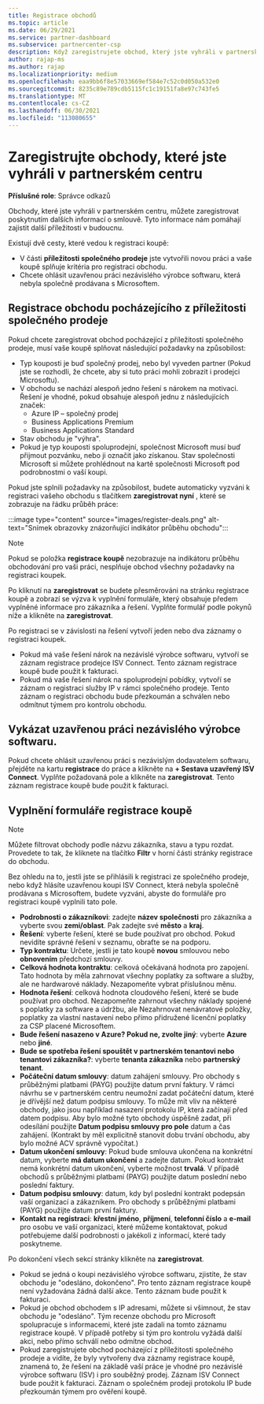 ```yaml
---
title: Registrace obchodů
ms.topic: article
ms.date: 06/29/2021
ms.service: partner-dashboard
ms.subservice: partnercenter-csp
description: Když zaregistrujete obchod, který jste vyhráli v partnerském centru, pomůže vám to společnosti Microsoft v budoucnu s dalšími příležitostmi.
author: rajap-ms
ms.author: rajap
ms.localizationpriority: medium
ms.openlocfilehash: eaa9bb6f8e57033669ef584e7c52c0d050a532e0
ms.sourcegitcommit: 8235c89e789cdb5115fc1c19151fa8e97c743fe5
ms.translationtype: MT
ms.contentlocale: cs-CZ
ms.lasthandoff: 06/30/2021
ms.locfileid: "113080655"
---
```

# <a name="register-deals-youve-won-in-partner-center"></a>Zaregistrujte obchody, které jste vyhráli v partnerském centru

**Příslušné role**: Správce odkazů

Obchody, které jste vyhráli v partnerském centru, můžete zaregistrovat poskytnutím dalších informací o smlouvě. Tyto informace nám pomáhají zajistit další příležitosti v budoucnu.

Existují dvě cesty, které vedou k registraci koupě:

- V části **příležitosti společného prodeje** jste vytvořili novou práci a vaše koupě splňuje kritéria pro registraci obchodu.
- Chcete ohlásit uzavřenou práci nezávislého výrobce softwaru, která nebyla společně prodávana s Microsoftem.

## <a name="register-a-deal-originating-from-a-co-sell-opportunity"></a>Registrace obchodu pocházejícího z příležitosti společného prodeje

Pokud chcete zaregistrovat obchod pocházející z příležitosti společného prodeje, musí vaše koupě splňovat následující požadavky na způsobilost:

- Typ kouposti je buď společný prodej, nebo byl vyveden partner (Pokud jste se rozhodli, že chcete, aby si tuto práci mohli zobrazit i prodejci Microsoftu).
- V obchodu se nachází alespoň jedno řešení s nárokem na motivaci. Řešení je vhodné, pokud obsahuje alespoň jednu z následujících značek:
  - Azure IP – společný prodej
  - Business Applications Premium
  - Business Applications Standard
- Stav obchodu je "výhra".
- Pokud je typ kouposti spoluprodejní, společnost Microsoft musí buď přijmout pozvánku, nebo ji označit jako získanou. Stav společnosti Microsoft si můžete prohlédnout na kartě společnosti Microsoft pod podrobnostmi o vaší koupi.

Pokud jste splnili požadavky na způsobilost, budete automaticky vyzváni k registraci vašeho obchodu s tlačítkem **zaregistrovat nyní** , které se zobrazuje na řádku průběh práce:

:::image type="content" source="images/register-deals.png" alt-text="Snímek obrazovky znázorňující indikátor průběhu obchodu":::

> [!NOTE]
> Pokud se položka **registrace koupě** nezobrazuje na indikátoru průběhu obchodování pro vaši práci, nesplňuje obchod všechny požadavky na registraci koupek.

Po kliknutí na **zaregistrovat** se budete přesměrováni na stránku registrace koupě a zobrazí se výzva k vyplnění formuláře, který obsahuje předem vyplněné informace pro zákazníka a řešení. Vyplňte formulář podle pokynů níže a klikněte na **zaregistrovat**.

Po registraci se v závislosti na řešení vytvoří jeden nebo dva záznamy o registraci koupek.

- Pokud má vaše řešení nárok na nezávislé výrobce softwaru, vytvoří se záznam registrace prodejce ISV Connect. Tento záznam registrace koupě bude použit k fakturaci.
- Pokud má vaše řešení nárok na spoluprodejní pobídky, vytvoří se záznam o registraci služby IP v rámci společného prodeje. Tento záznam o registraci obchodu bude přezkoumán a schválen nebo odmítnut týmem pro kontrolu obchodu.

## <a name="report-a-closed-isv-connect-deal"></a>Vykázat uzavřenou práci nezávislého výrobce softwaru.

Pokud chcete ohlásit uzavřenou práci s nezávislým dodavatelem softwaru, přejděte na kartu **registrace** do práce a klikněte na **+ Sestava uzavřený ISV Connect**. Vyplňte požadovaná pole a klikněte na **zaregistrovat**. Tento záznam registrace koupě bude použit k fakturaci.

## <a name="fill-out-the-deal-registration-form"></a>Vyplnění formuláře registrace koupě

> [!NOTE]
> Můžete filtrovat obchody podle názvu zákazníka, stavu a typu rozdat. Provedete to tak, že kliknete na tlačítko **Filtr** v horní části stránky registrace do obchodu.

Bez ohledu na to, jestli jste se přihlásili k registraci ze společného prodeje, nebo když hlásíte uzavřenou koupi ISV Connect, která nebyla společně prodávana s Microsoftem, budete vyzváni, abyste do formuláře pro registraci koupě vyplnili tato pole.

- **Podrobnosti o zákazníkovi**: zadejte **název společnosti** pro zákazníka a vyberte svou **zemi/oblast**. Pak zadejte své **město** a **kraj**.
- **Řešení**: vyberte řešení, které se bude používat pro obchod. Pokud nevidíte správné řešení v seznamu, obraťte se na podporu.
- **Typ kontraktu**: Určete, jestli je tato koupě **novou** smlouvou nebo **obnovením** předchozí smlouvy.
- **Celková hodnota kontraktu**: celková očekávaná hodnota pro zapojení. Tato hodnota by měla zahrnovat všechny poplatky za software a služby, ale ne hardwarové náklady. Nezapomeňte vybrat příslušnou měnu.
- **Hodnota řešení**: celková hodnota cloudového řešení, které se bude používat pro obchod. Nezapomeňte zahrnout všechny náklady spojené s poplatky za software a údržbu, ale Nezahrnovat nenávratové položky, poplatky za vlastní nastavení nebo přímo přidružené licenční poplatky za CSP placené Microsoftem.
- **Bude řešení nasazeno v Azure? Pokud ne, zvolte jiný**: vyberte **Azure** nebo **jiné**.
- **Bude se spotřeba řešení spouštět v partnerském tenantovi nebo tenantovi zákazníka?**: vyberte **tenanta zákazníka** nebo **partnerský tenant**.
- **Počáteční datum smlouvy**: datum zahájení smlouvy. Pro obchody s průběžnými platbami (PAYG) použijte datum první faktury. V rámci návrhu se v partnerském centru neumožní zadat počáteční datum, které je dřívější než datum podpisu smlouvy. To může mít vliv na některé obchody, jako jsou například nasazení protokolu IP, která začínají před datem podpisu. Aby bylo možné tyto obchody úspěšně zadat, při odesílání použijte **Datum podpisu smlouvy pro pole** datum a čas zahájení. (Kontrakt by měl explicitně stanovit dobu trvání obchodu, aby bylo možné ACV správně vypočítat.)
- **Datum ukončení smlouvy**: Pokud bude smlouva ukončena na konkrétní datum, vyberte **má datum ukončení** a zadejte datum. Pokud kontrakt nemá konkrétní datum ukončení, vyberte možnost **trvalá**. V případě obchodů s průběžnými platbami (PAYG) použijte datum poslední nebo poslední faktury.
- **Datum podpisu smlouvy**: datum, kdy byl poslední kontrakt podepsán vaší organizací a zákazníkem. Pro obchody s průběžnými platbami (PAYG) použijte datum první faktury.
- **Kontakt na registraci**: **křestní jméno**, **příjmení**, **telefonní číslo** a **e-mail** pro osobu ve vaší organizaci, které můžeme kontaktovat, pokud potřebujeme další podrobnosti o jakékoli z informací, které tady poskytneme.

Po dokončení všech sekcí stránky klikněte na **zaregistrovat**.

- Pokud se jedná o koupi nezávislého výrobce softwaru, zjistíte, že stav obchodu je "odesláno, dokončeno". Pro tento záznam registrace koupě není vyžadována žádná další akce. Tento záznam bude použit k fakturaci.
- Pokud je obchod obchodem s IP adresami, můžete si všimnout, že stav obchodu je "odesláno". Tým recenze obchodu pro Microsoft spolupracuje s informacemi, které jste zadali na tomto záznamu registrace koupě. V případě potřeby si tým pro kontrolu vyžádá další akci, nebo přímo schválí nebo odmítne obchod.
- Pokud zaregistrujete obchod pocházející z příležitosti společného prodeje a vidíte, že byly vytvořeny dva záznamy registrace koupě, znamená to, že řešení na základě vaší práce je vhodné pro nezávislé výrobce softwaru (ISV) i pro souběžný prodej. Záznam ISV Connect bude použit k fakturaci. Záznam o společném prodeji protokolu IP bude přezkoumán týmem pro ověření koupě.

